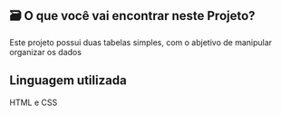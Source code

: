 ## 🗃️ O que você vai encontrar neste Projeto? 
Este projeto possui duas tabelas simples, com o abjetivo de manipular organizar os dados

## Linguagem utilizada
HTML e CSS 

